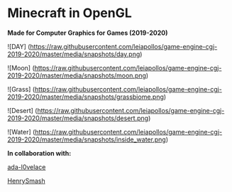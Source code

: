# Minecraft in OpenGL

**Made for Computer Graphics for Games (2019-2020)**

![DAY]
(https://raw.githubusercontent.com/leiapollos/game-engine-cgj-2019-2020/master/media/snapshots/day.png)

![Moon]
(https://raw.githubusercontent.com/leiapollos/game-engine-cgj-2019-2020/master/media/snapshots/moon.png)

![Grass]
(https://raw.githubusercontent.com/leiapollos/game-engine-cgj-2019-2020/master/media/snapshots/grassbiome.png)

![Desert]
(https://raw.githubusercontent.com/leiapollos/game-engine-cgj-2019-2020/master/media/snapshots/desert.png)

![Water]
(https://raw.githubusercontent.com/leiapollos/game-engine-cgj-2019-2020/master/media/snapshots/inside_water.png)

**In collaboration with:**

[ada-l0velace](https://github.com/ada-l0velace)

[HenrySmash](https://github.com/HenrySmash)
